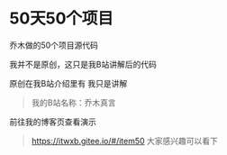 # 50天50个项目
乔木做的50个项目源代码

我并不是原创，这只是我B站讲解后的代码

原创在我B站介绍里有 我只是讲解
>我的B站名称：乔木真言 

前往我的博客页查看演示
>https://itwxb.gitee.io/#/item50
大家感兴趣可以看下
